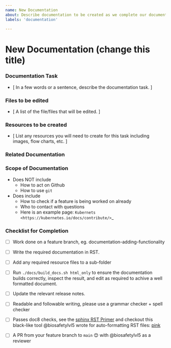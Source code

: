```yaml
---
name: New Documentation
about: Describe documentation to be created as we complete our documentation
labels: 'documentation'

---
```


# New Documentation (change this title)

### Documentation Task
* [ In a few words or a sentence, describe the documentation task. ]

### Files to be edited
* [ A list of the file/files that will be edited. ]

### Resources to be created
* [ List any resources you will need to create for this task including images, flow charts, etc. ]

### Related Documentation

### Scope of Documentation
* Does NOT include
     - How to act on Github
     - How to use ``git``
* Does include
     - How to check if a feature is being worked on already
     - Who to contact with questions
     - Here is an example page: `Kubernets <https://kubernetes.io/docs/contribute/>`_

### Checklist for Completion
* [ ] Work done on a feature branch, eg. documentation-adding-functionality
* [ ] Write the required documentation in RST.
* [ ] Add any required resource files to a sub-folder
* [ ] Run `./docs/build_docs.sh html_only` to ensure the documentation builds correctly, inspect the result, and edit as required to achive a well formatted document.
* [ ] Update the relevant release notes.
* [ ] Readable and followable writing, please use a grammar checker + spell checker
* [ ] Passes doc8 checks, see the [sphinx RST Primer](https://www.sphinx-doc.org/en/master/usage/restructuredtext/basics.html#restructuredtext-primer>) and checkout this black-like tool @biosafetylvl5 wrote for auto-formatting RST files: [pink](https://github.com/biosafetylvl5/pinkrst/tree/main>)
* [ ] A PR from your feature branch to `main` 😊 with @biosafetylvl5 as a reviewer

